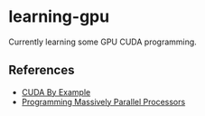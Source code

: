 # learning-gpu

Currently learning some GPU CUDA programming.

## References

- [CUDA By Example](https://developer.nvidia.com/cuda-example)
- [Programming Massively Parallel Processors](https://www.elsevier.com/books/programming-massively-parallel-processors/kirk/978-0-12-415992-1)